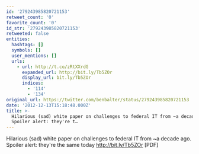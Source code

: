 ```yaml
---
id: '279243985820721153'
retweet_count: '0'
favorite_count: '0'
id_str: '279243985820721153'
retweeted: false
entities:
  hashtags: []
  symbols: []
  user_mentions: []
  urls:
    - url: http://t.co/zRtXXrdG
      expanded_url: http://bit.ly/Tb5ZOr
      display_url: bit.ly/Tb5ZOr
      indices:
        - '114'
        - '134'
original_url: https://twitter.com/benbalter/status/279243985820721153
date: '2012-12-13T15:18:48.000Z'
title: >-
  Hilarious (sad) white paper on challenges to federal IT from ~a decade ago.
  Spoiler alert: they're t…
---
```


Hilarious (sad) white paper on challenges to federal IT from ~a decade ago. Spoiler alert: they're the same today http://bit.ly/Tb5ZOr [PDF]